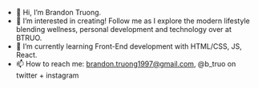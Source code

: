 - 👋 Hi, I’m Brandon Truong.
- 👀 I’m interested in creating! Follow me as I explore the modern lifestyle blending wellness, personal development and technology over at BTRUO.
- 🌱 I’m currently learning Front-End development with HTML/CSS, JS, React.
- 📫 How to reach me: brandon.truong1997@gmail.com, @b_truo on twitter + instagram

<!---
btruo/btruo is a ✨ special ✨ repository because its `README.md` (this file) appears on your GitHub profile.
You can click the Preview link to take a look at your changes.
--->
